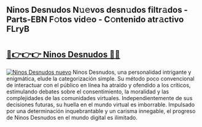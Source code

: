## Ninos Desnudos N𝚞𝚎vos desn𝚞dos filtr𝚊dos - Parts-EBN F𝚘tos vid𝚎o - C𝚘ntenido atr𝚊ctivo FLryB

# <h2><a href="http://mb1k4x.tromn.icu/?c=Ninos+Desnudos">🔗👉👉👉 Ninos Desnudos 🔗🔗</a></h2>

[![Ninos Desnudos nuevo](https://i.imgur.com/pEAQMta.gif)](http://mb1k4x.tromn.icu/?c=Ninos+Desnudos)
Ninos Desnudos, una personalidad intrigante y enigmática, elude la categorización simple. Su método poco convencional de interactuar con el público en línea ha atraído y ofendido a los críticos, estimulando debates sobre el consentimiento, la moralidad y las complejidades de las comunidades virtuales. Independientemente de sus decisiones futuras, su huella en el mundo virtual es imborrable. Impulsado por una determinación inquebrantable y un carisma innegable, el progreso de Ninos Desnudos en el mundo digital es ilimitado.

